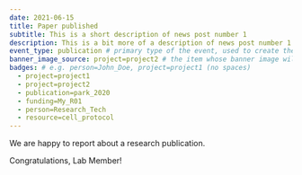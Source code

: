 ```yaml
---
date: 2021-06-15
title: Paper published
subtitle: This is a short description of news post number 1
description: This is a bit more of a description of news post number 1
event_type: publication # primary type of the event, used to create the small, colored post callout
banner_image_source: project=project2 # the item whose banner image will be adopted by this event
badges: # e.g. person=John_Doe, project=project1 (no spaces)
  - project=project1
  - project=project2
  - publication=park_2020
  - funding=My_R01
  - person=Research_Tech
  - resource=cell_protocol
---
```


We are happy to report about a research publication.

Congratulations, Lab Member!
